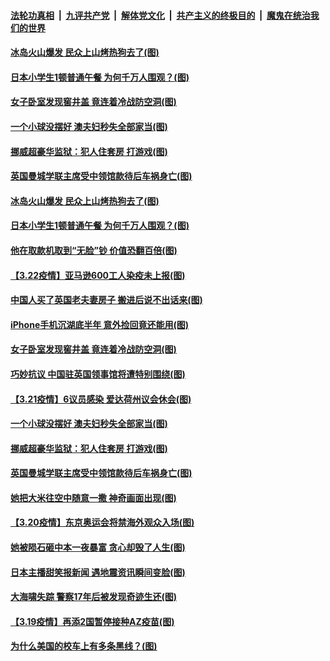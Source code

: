

####  [法轮功真相](../../../../basic/blob/master/README.md?t=03232301) &nbsp;|&nbsp; [九评共产党](../../../../9ping.md/blob/master/README.md?t=03232301) &nbsp;|&nbsp; [解体党文化](../../../../jtdwh.md/blob/master/README.md?t=03232301)  &nbsp;|&nbsp; [共产主义的终极目的](../../../../gczydzjmd.md/blob/master/README.md?t=03232301) &nbsp;|&nbsp; [魔鬼在统治我们的世界](../../../../mgztzwmdsj.md/blob/master/README.md?t=03232301) 

#### [冰岛火山爆发 民众上山烤热狗去了(图)](../pages/p3/966482.md?t=03232301) 

#### [日本小学生1顿普通午餐 为何千万人围观？(图)](../pages/p3/966466.md?t=03232301) 

#### [女子卧室发现窖井盖 竟连着冷战防空洞(图)](../pages/p3/966326.md?t=03232301) 

#### [一个小球没摆好 澳夫妇秒失全部家当(图)](../pages/p3/966283.md?t=03232301) 

#### [挪威超豪华监狱：犯人住套房 打游戏(图)](../pages/p3/966279.md?t=03232301) 

#### [英国曼城学联主席受中领馆款待后车祸身亡(图)](../pages/p3/966247.md?t=03232301) 

#### [冰岛火山爆发 民众上山烤热狗去了(图)](../pages/p3/966482.md?t=03232301) 

#### [日本小学生1顿普通午餐 为何千万人围观？(图)](../pages/p3/966466.md?t=03232301) 

#### [他在取款机取到“无脸”钞 价值恐翻百倍(图)](../pages/p3/966443.md?t=03232301) 

#### [【3.22疫情】亚马逊600工人染疫未上报(图)](../pages/p3/966403.md?t=03232301) 

#### [中国人买了英国老夫妻房子 搬进后说不出话来(图)](../pages/p3/966389.md?t=03232301) 

#### [iPhone手机沉湖底半年 意外捡回竟还能用(图)](../pages/p3/966377.md?t=03232301) 

#### [女子卧室发现窖井盖 竟连着冷战防空洞(图)](../pages/p3/966326.md?t=03232301) 

#### [巧妙抗议 中国驻英国领事馆将遭特别围绕(图)](../pages/p3/966307.md?t=03232301) 

#### [【3.21疫情】6议员感染 爱达荷州议会休会(图)](../pages/p3/966287.md?t=03232301) 

#### [一个小球没摆好 澳夫妇秒失全部家当(图)](../pages/p3/966283.md?t=03232301) 

#### [挪威超豪华监狱：犯人住套房 打游戏(图)](../pages/p3/966279.md?t=03232301) 

#### [英国曼城学联主席受中领馆款待后车祸身亡(图)](../pages/p3/966247.md?t=03232301) 

#### [她把大米往空中随意一撒 神奇画面出现(图)](../pages/p3/966225.md?t=03232301) 


#### [【3.20疫情】东京奥运会将禁海外观众入场(图)](../pages/p3/966210.md?t=03232301) 

#### [她被陨石砸中本一夜暴富 贪心却毁了人生(图)](../pages/p3/965990.md?t=03232301) 

#### [日本主播甜笑报新闻 遇地震资讯瞬间变脸(图)](../pages/p3/966126.md?t=03232301) 

#### [大海啸失踪 警察17年后被发现奇迹生还(图)](../pages/p3/966106.md?t=03232301) 

#### [【3.19疫情】再添2国暂停接种AZ疫苗(图)](../pages/p3/966099.md?t=03232301) 

#### [为什么美国的校车上有多条黑线？(图)](../pages/p3/965888.md?t=03232301) 

